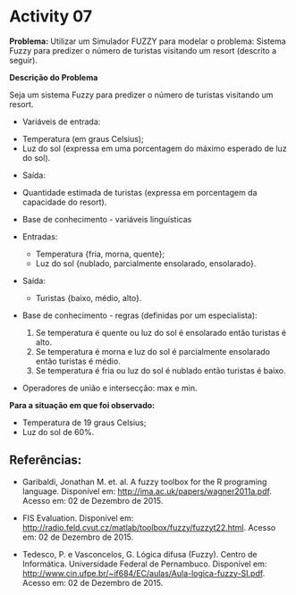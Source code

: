 # Activity 07

**Problema:** Utilizar um Simulador FUZZY para modelar o problema: Sistema Fuzzy para predizer o número de turistas visitando um resort (descrito a seguir).

**Descrição do Problema**

Seja um sistema Fuzzy para predizer o número de turistas visitando um resort.

* Variáveis de entrada:
 - Temperatura (em graus Celsius);
 - Luz do sol (expressa em uma porcentagem do máximo esperado de luz do sol).

* Saída:
 - Quantidade estimada de turistas (expressa em porcentagem da capacidade do resort).

* Base de conhecimento - variáveis linguísticas

 - Entradas:
	- Temperatura {fria, morna, quente};
	- Luz do sol {nublado, parcialmente ensolarado, ensolarado}.

 - Saída:
	- Turistas {baixo, médio, alto}.

* Base de conhecimento - regras (definidas por um especialista):

  1. Se temperatura é quente ou luz do sol é ensolarado então turistas é alto.
  2. Se temperatura é morna e luz do sol é parcialmente ensolarado então turistas é médio.
  3. Se temperatura é fria ou luz do sol é nublado então turistas é baixo.

* Operadores de união e intersecção: max e min.

**Para a situação em que foi observado:**
- Temperatura de 19 graus Celsius;
- Luz do sol de 60%.


## Referências:

- Garibaldi, Jonathan M. et. al. A fuzzy toolbox for the R programing language. Disponível em: <http://ima.ac.uk/papers/wagner2011a.pdf>. Acesso em: 02 de Dezembro de 2015.

- FIS Evaluation. Disponível em: <http://radio.feld.cvut.cz/matlab/toolbox/fuzzy/fuzzyt22.html>. Acesso em: 02 de Dezembro de 2015.

- Tedesco, P. e Vasconcelos, G. Lógica difusa (Fuzzy). Centro de Informática. Universidade Federal de Pernambuco. Disponível em: <http://www.cin.ufpe.br/~if684/EC/aulas/Aula-logica-fuzzy-SI.pdf>. Acesso em: 02 de Dezembro de 2015.

